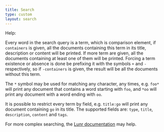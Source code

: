 ```yaml
---
title: Search
type: custom
layout: search
---
```


<summary>Help:</summary>

Every word in the search query is a term, which is comparison element, if
`containers` is given, all the documents containing this term in its title,
description or content will be printed. If more term are given, all the
documents containing at least one of them will be printed. Forcing a term
existence or absence is done be prefixing it with the symbols `+` and `-`
respectively, so if `-containers` is given, the result will be all the
documents without this term.

The `*` symbol may be used for matching any character, any times, e.g. `foo*`
will print any document that contains a word starting with `foo`, and `*oo`
will print any document with a word ending with `oo`.

It is possible to restrict every term by field, e.g. `title:go` will print
any document containing `go` in its title. The supported fields are: `type`,
`title`, `description`, `content` and `tags`.

[Lunr documentation]: https://lunrjs.com/guides/searching.html

For more complex searching, the [Lunr documentation][] may help.

